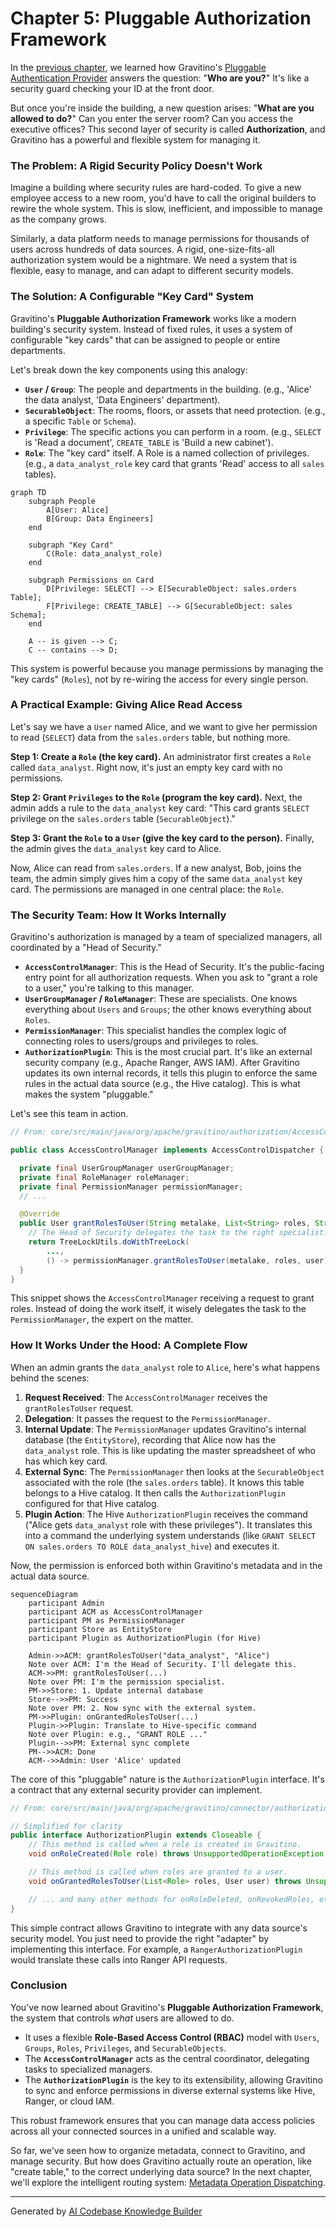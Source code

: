 # Chapter 5: Pluggable Authorization Framework

In the [previous chapter](04_pluggable_authentication_provider_.md), we learned how Gravitino's [Pluggable Authentication Provider](04_pluggable_authentication_provider_.md) answers the question: "**Who are you?**" It's like a security guard checking your ID at the front door.

But once you're inside the building, a new question arises: "**What are you allowed to do?**" Can you enter the server room? Can you access the executive offices? This second layer of security is called **Authorization**, and Gravitino has a powerful and flexible system for managing it.

### The Problem: A Rigid Security Policy Doesn't Work

Imagine a building where security rules are hard-coded. To give a new employee access to a new room, you'd have to call the original builders to rewire the whole system. This is slow, inefficient, and impossible to manage as the company grows.

Similarly, a data platform needs to manage permissions for thousands of users across hundreds of data sources. A rigid, one-size-fits-all authorization system would be a nightmare. We need a system that is flexible, easy to manage, and can adapt to different security models.

### The Solution: A Configurable "Key Card" System

Gravitino's **Pluggable Authorization Framework** works like a modern building's security system. Instead of fixed rules, it uses a system of configurable "key cards" that can be assigned to people or entire departments.

Let's break down the key components using this analogy:

*   **`User` / `Group`**: The people and departments in the building. (e.g., 'Alice' the data analyst, 'Data Engineers' department).
*   **`SecurableObject`**: The rooms, floors, or assets that need protection. (e.g., a specific `Table` or `Schema`).
*   **`Privilege`**: The specific actions you can perform in a room. (e.g., `SELECT` is 'Read a document', `CREATE_TABLE` is 'Build a new cabinet').
*   **`Role`**: The "key card" itself. A Role is a named collection of privileges. (e.g., a `data_analyst_role` key card that grants 'Read' access to all `sales` tables).

```mermaid
graph TD
    subgraph People
        A[User: Alice]
        B[Group: Data Engineers]
    end

    subgraph "Key Card"
        C(Role: data_analyst_role)
    end

    subgraph Permissions on Card
        D[Privilege: SELECT] --> E[SecurableObject: sales.orders Table];
        F[Privilege: CREATE_TABLE] --> G[SecurableObject: sales Schema];
    end

    A -- is given --> C;
    C -- contains --> D;
```

This system is powerful because you manage permissions by managing the "key cards" (`Roles`), not by re-wiring the access for every single person.

### A Practical Example: Giving Alice Read Access

Let's say we have a `User` named Alice, and we want to give her permission to read (`SELECT`) data from the `sales.orders` table, but nothing more.

**Step 1: Create a `Role` (the key card).**
An administrator first creates a `Role` called `data_analyst`. Right now, it's just an empty key card with no permissions.

**Step 2: Grant `Privileges` to the `Role` (program the key card).**
Next, the admin adds a rule to the `data_analyst` key card: "This card grants `SELECT` privilege on the `sales.orders` table (`SecurableObject`)."

**Step 3: Grant the `Role` to a `User` (give the key card to the person).**
Finally, the admin gives the `data_analyst` key card to Alice.

Now, Alice can read from `sales.orders`. If a new analyst, Bob, joins the team, the admin simply gives him a copy of the same `data_analyst` key card. The permissions are managed in one central place: the `Role`.

### The Security Team: How It Works Internally

Gravitino's authorization is managed by a team of specialized managers, all coordinated by a "Head of Security."

*   **`AccessControlManager`**: This is the Head of Security. It's the public-facing entry point for all authorization requests. When you ask to "grant a role to a user," you're talking to this manager.
*   **`UserGroupManager` / `RoleManager`**: These are specialists. One knows everything about `Users` and `Groups`; the other knows everything about `Roles`.
*   **`PermissionManager`**: This specialist handles the complex logic of connecting roles to users/groups and privileges to roles.
*   **`AuthorizationPlugin`**: This is the most crucial part. It's like an external security company (e.g., Apache Ranger, AWS IAM). After Gravitino updates its own internal records, it tells this plugin to enforce the same rules in the actual data source (e.g., the Hive catalog). This is what makes the system "pluggable."

Let's see this team in action.

```java
// From: core/src/main/java/org/apache/gravitino/authorization/AccessControlManager.java

public class AccessControlManager implements AccessControlDispatcher {

  private final UserGroupManager userGroupManager;
  private final RoleManager roleManager;
  private final PermissionManager permissionManager;
  // ...

  @Override
  public User grantRolesToUser(String metalake, List<String> roles, String user) {
    // The Head of Security delegates the task to the right specialist.
    return TreeLockUtils.doWithTreeLock(
        ...,
        () -> permissionManager.grantRolesToUser(metalake, roles, user));
  }
}
```
This snippet shows the `AccessControlManager` receiving a request to grant roles. Instead of doing the work itself, it wisely delegates the task to the `PermissionManager`, the expert on the matter.

### How It Works Under the Hood: A Complete Flow

When an admin grants the `data_analyst` role to `Alice`, here's what happens behind the scenes:

1.  **Request Received**: The `AccessControlManager` receives the `grantRolesToUser` request.
2.  **Delegation**: It passes the request to the `PermissionManager`.
3.  **Internal Update**: The `PermissionManager` updates Gravitino's internal database (the `EntityStore`), recording that Alice now has the `data_analyst` role. This is like updating the master spreadsheet of who has which key card.
4.  **External Sync**: The `PermissionManager` then looks at the `SecurableObject` associated with the role (the `sales.orders` table). It knows this table belongs to a Hive catalog. It then calls the `AuthorizationPlugin` configured for that Hive catalog.
5.  **Plugin Action**: The Hive `AuthorizationPlugin` receives the command ("Alice gets `data_analyst` role with these privileges"). It translates this into a command the underlying system understands (like `GRANT SELECT ON sales.orders TO ROLE data_analyst_hive`) and executes it.

Now, the permission is enforced both within Gravitino's metadata and in the actual data source.

```mermaid
sequenceDiagram
    participant Admin
    participant ACM as AccessControlManager
    participant PM as PermissionManager
    participant Store as EntityStore
    participant Plugin as AuthorizationPlugin (for Hive)

    Admin->>ACM: grantRolesToUser("data_analyst", "Alice")
    Note over ACM: I'm the Head of Security. I'll delegate this.
    ACM->>PM: grantRolesToUser(...)
    Note over PM: I'm the permission specialist.
    PM->>Store: 1. Update internal database
    Store-->>PM: Success
    Note over PM: 2. Now sync with the external system.
    PM->>Plugin: onGrantedRolesToUser(...)
    Plugin->>Plugin: Translate to Hive-specific command
    Note over Plugin: e.g., "GRANT ROLE ..."
    Plugin-->>PM: External sync complete
    PM-->>ACM: Done
    ACM-->>Admin: User 'Alice' updated
```

The core of this "pluggable" nature is the `AuthorizationPlugin` interface. It's a contract that any external security provider can implement.

```java
// From: core/src/main/java/org/apache/gravitino/connector/authorization/AuthorizationPlugin.java

// Simplified for clarity
public interface AuthorizationPlugin extends Closeable {
    // This method is called when a role is created in Gravitino.
    void onRoleCreated(Role role) throws UnsupportedOperationException;

    // This method is called when roles are granted to a user.
    void onGrantedRolesToUser(List<Role> roles, User user) throws UnsupportedOperationException;

    // ... and many other methods for onRoleDeleted, onRevokedRoles, etc.
}
```
This simple contract allows Gravitino to integrate with any data source's security model. You just need to provide the right "adapter" by implementing this interface. For example, a `RangerAuthorizationPlugin` would translate these calls into Ranger API requests.

### Conclusion

You've now learned about Gravitino's **Pluggable Authorization Framework**, the system that controls *what* users are allowed to do.

-   It uses a flexible **Role-Based Access Control (RBAC)** model with `Users`, `Groups`, `Roles`, `Privileges`, and `SecurableObjects`.
-   The **`AccessControlManager`** acts as the central coordinator, delegating tasks to specialized managers.
-   The **`AuthorizationPlugin`** is the key to its extensibility, allowing Gravitino to sync and enforce permissions in diverse external systems like Hive, Ranger, or cloud IAM.

This robust framework ensures that you can manage data access policies across all your connected sources in a unified and scalable way.

So far, we've seen how to organize metadata, connect to Gravitino, and manage security. But how does Gravitino actually route an operation, like "create table," to the correct underlying data source? In the next chapter, we'll explore the intelligent routing system: [Metadata Operation Dispatching](06_metadata_operation_dispatching_.md).

---

Generated by [AI Codebase Knowledge Builder](https://github.com/The-Pocket/Tutorial-Codebase-Knowledge)